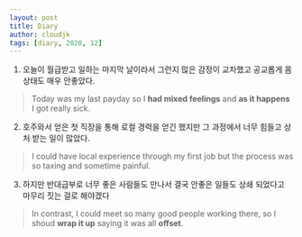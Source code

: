 ```yaml
---
layout: post
title: Diary
author: cloudjk
tags: [diary, 2020, 12]
---
```


1. 오늘이 월급받고 일하는 마지막 날이라서 그런지 많은 감정이 교차했고 공교롭게 몸 상태도 매우 안좋았다.

> Today was my last payday so I **had mixed feelings** and **as it happens** I got really sick.

2. 호주와서 얻은 첫 직장을 통해 로컬 경력을 얻긴 했지만 그 과정에서 너무 힘들고 상처 받는 일이 많았다.

> I could have local experience through my first job but the process was so taxing and sometime painful.

3. 하지만 반대급부로 너무 좋은 사람들도 만나서 결국 안좋은 일들도 상쇄 되었다고 마무리 짓는 걸로 해야겠다

> In contrast, I could meet so many good people working there, so I shoud **wrap it up** saying it was all **offset**.
